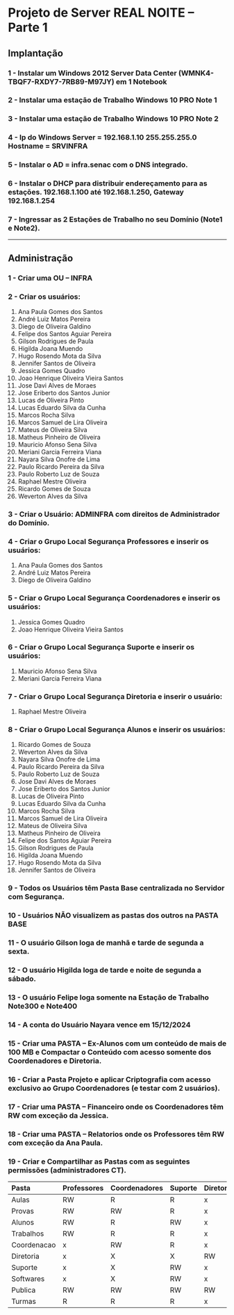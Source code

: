 # Projeto de Server REAL NOITE – Parte 1

## Implantação

### 1 -	Instalar um Windows 2012 Server Data Center (WMNK4-TBQF7-RXDY7-7RB89-M97JY) em 1 Notebook 
### 2 -	Instalar uma estação de Trabalho Windows 10 PRO **Note 1**
### 3 -	Instalar uma estação de Trabalho Windows 10 PRO **Note 2**
### 4 -	Ip do Windows Server = **192.168.1.10** 255.255.255.0 Hostname = **SRVINFRA**
### 5 -	Instalar o AD = infra.senac com o DNS integrado.
### 6 -	Instalar o **DHCP** para distribuir endereçamento para as estações. **192.168.1.100** até **192.168.1.250**, **Gateway 192.168.1.254**
### 7 -	Ingressar as **2 Estações de Trabalho no seu Domínio (Note1 e Note2)**.

---

## Administração

### 1 -	Criar uma **OU – INFRA**
### 2 -	Criar os **usuários**:
  01.	Ana Paula Gomes dos Santos
  02.	André Luiz Matos Pereira
  03.	Diego de Oliveira Galdino
  04.	Felipe dos Santos Aguiar Pereira
  05.	Gilson Rodrigues de Paula
  06.	Higilda Joana Muendo
  07.	Hugo Rosendo Mota da Silva
  08.	Jennifer Santos de Oliveira
  09.	Jessica Gomes Quadro
  10.	Joao Henrique Oliveira Vieira Santos
  11.	Jose Davi Alves de Moraes
  12.	Jose Eriberto dos Santos Junior
  13.	Lucas de Oliveira Pinto
  14.	Lucas Eduardo Silva da Cunha
  15.	Marcos Rocha Silva
  16.	Marcos Samuel de Lira Oliveira
  17.	Mateus de Oliveira Silva
  18.	Matheus Pinheiro de Oliveira
  19.	Mauricio Afonso Sena Silva
  20.	Meriani Garcia Ferreira Viana
  21.	Nayara Silva Onofre de Lima
  22.	Paulo Ricardo Pereira da Silva
  23.	Paulo Roberto Luz de Souza
  24.	Raphael Mestre Oliveira
  25.	Ricardo Gomes de Souza
  26.	Weverton Alves da Silva
### 3 -	Criar o Usuário: ADMINFRA com direitos de Administrador do Domínio.
### 4 -	Criar o **Grupo Local** Segurança **Professores** e inserir os usuários: 
  01.	Ana Paula Gomes dos Santos
  02.	André Luiz Matos Pereira
  03.	Diego de Oliveira Galdino
### 5 -	Criar o **Grupo Local** Segurança **Coordenadores** e inserir os usuários: 
  01.	Jessica Gomes Quadro
  02.	Joao Henrique Oliveira Vieira Santos
### 6 -	Criar o **Grupo Local** Segurança **Suporte** e inserir os usuários: 
  01.	Mauricio Afonso Sena Silva
  02.	Meriani Garcia Ferreira Viana
### 7 -	Criar o **Grupo Local** Segurança **Diretoria** e inserir o usuário: 
  01.	Raphael Mestre Oliveira
### 8 -	Criar o **Grupo Local** Segurança **Alunos** e inserir os usuários: 
  01.	Ricardo Gomes de Souza
  02.	Weverton Alves da Silva
  03.	Nayara Silva Onofre de Lima
  04.	Paulo Ricardo Pereira da Silva
  05.	Paulo Roberto Luz de Souza
  06.	Jose Davi Alves de Moraes
  07.	Jose Eriberto dos Santos Junior
  08.	Lucas de Oliveira Pinto
  09.	Lucas Eduardo Silva da Cunha
  10.	Marcos Rocha Silva
  11.	Marcos Samuel de Lira Oliveira
  12.	Mateus de Oliveira Silva
  13.	Matheus Pinheiro de Oliveira
  14.	Felipe dos Santos Aguiar Pereira
  15.	Gilson Rodrigues de Paula
  16.	Higilda Joana Muendo
  17.	Hugo Rosendo Mota da Silva
  18.	Jennifer Santos de Oliveira
### 9 -	**Todos os Usuários têm Pasta Base** centralizada no Servidor com Segurança.
### 10 -	**Usuários NÃO visualizem as pastas dos outros na PASTA BASE**
### 11 -	O usuário **Gilson** loga de **manhã e tarde** de segunda a sexta.
### 12 -	O usuário **Higilda** loga de **tarde e noite** de segunda a sábado.
### 13 -	O usuário **Felipe** loga somente na **Estação de Trabalho Note300 e Note400**
### 14 -	A conta do Usuário **Nayara vence** em **15/12/2024**
### 15 -	Criar uma **PASTA – Ex-Alunos com um conteúdo de mais de 100 MB** e **Compactar o Conteúdo** com acesso somente dos Coordenadores e Diretoria.
### 16 -	Criar a Pasta **Projeto** e aplicar **Criptografia** com acesso exclusivo ao Grupo **Coordenadores (e testar com 2 usuários)**.  
### 17 -	Criar uma **PASTA – Financeiro** onde os **Coordenadores têm RW** com **exceção** da Jessica.
### 18 -	Criar uma **PASTA – Relatorios** onde os **Professores têm RW** com **exceção** da Ana Paula.
### 19 -	Criar e Compartilhar as Pastas com as seguintes permissões (administradores CT).

|	Pasta	|	Professores	|	Coordenadores	|	Suporte	|	Diretoria	|	Alunos	|
|	:--	|	:--	|	:--	|	:--	|	:--	|	:--	|
|	Aulas	|	RW	|	R	|	R	|	x	|	R	|
|	Provas	|	RW	|	RW	|	R	|	x	|	x	|
|	Alunos	|	RW	|	R	|	RW	|	x	|	RW	|
|	Trabalhos	|	RW	|	R	|	R	|	x	|	RW	|
|	Coordenacao	|	x	|	RW	|	R	|	x	|	x	|
|	Diretoria	|	x	|	X	|	X	|	RW	|	x	|
|	Suporte	|	x	|	X	|	RW	|	x	|	x	|
|	Softwares	|	x	|	X	|	RW	|	x	|	x	|
|	Publica	|	RW	|	RW	|	RW	|	RW	|	RW	|
|	Turmas	|	R	|	R	|	R	|	x	|	RW	|
